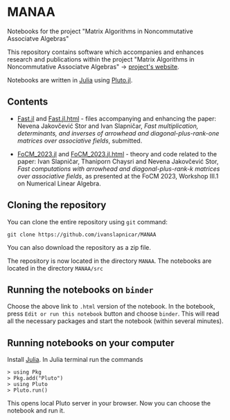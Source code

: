 # MANAA
Notebooks for the project "Matrix Algorithms in Noncommutative Associatve Algebras"


This repository contains software which accompanies and enhances research and publications within the project "Matrix Algorithms in Noncommutative Associatve Algebras" $\to$ [project's website](http://manaa.fesb.unist.hr/).

Notebooks are written in [Julia](https://julialang.org) using [Pluto.jl](https://github.com/fonsp/Pluto.jl).

## Contents

* [Fast.jl](https://github.com/ivanslapnicar/MANAA/) and [Fast.jl.html](https://ivanslapnicar.github.io/MANAA/Fast.jl.html) - files accompanying and enhancing the paper: Nevena Jakovčević Stor and Ivan Slapničar, _Fast multiplication, determinants, and inverses of arrowhead and diagonal-plus-rank-one matrices over associative fields_, submitted.

* [FoCM_2023.jl](https://github.com/ivanslapnicar/MANAA/) and [FoCM_2023.jl.html](https://ivanslapnicar.github.io/MANAA/FoCM_2023.jl.html) - theory and code related to the paper: Ivan Slapničar, Thaniporn Chaysri and Nevena Jakovčević Stor, _Fast computations with arrowhead and diagonal-plus-rank-k matrices over associative fields_, as presented at the FoCM 2023, Workshop III.1 on Numerical Linear Algebra.

## Cloning the repository

You can clone the entire repository using `git` command:
```
git clone https://github.com/ivanslapnicar/MANAA
```
You can also download the repository as a zip file.

The repository is now located in the directory  `MANAA`. The notebooks are located in the directory `MANAA/src`

## Running the notebooks on `binder`

Choose the above link to `.html` version of the notebook. In the botebook, 
press `Edit or run this notebook` button and choose `binder`. This will read all the necessary packages and start the notebook (within several minutes).

## Running notebooks on your computer

Install [Julia](https://julialang.org/downloads/). In Julia terminal run the commands
```
> using Pkg
> Pkg.add("Pluto")
> using Pluto
> Pluto.run()
```
This opens local Pluto server in your browser. Now you can choose the notebook and run it.